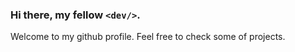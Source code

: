 ### Hi there, my fellow `<dev/>`.
Welcome to my github profile. Feel free to check some of projects.
